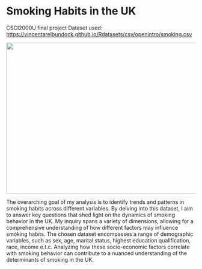 # Smoking Habits in the UK
 CSCI2000U final project
 Dataset used: https://vincentarelbundock.github.io/Rdatasets/csv/openintro/smoking.csv

<div>
    <img src="https://professorramosblog.files.wordpress.com/2018/05/cigarette-is-dangerous.gif" width="800" height="400"/>
</div>

The overarching goal of my analysis is to identify trends and patterns in smoking habits across different variables. By delving into this dataset, I aim to answer key questions that shed light on the dynamics of smoking behavior in the UK. My inquiry spans a variety of dimensions, allowing for a comprehensive understanding of how different factors may influence smoking habits. The chosen dataset encompasses a range of demographic variables, such as sex, age, marital status, highest education qualification, race, income e.t.c. Analyzing how these socio-economic factors correlate with smoking behavior can contribute to a nuanced understanding of the determinants of smoking in the UK.
